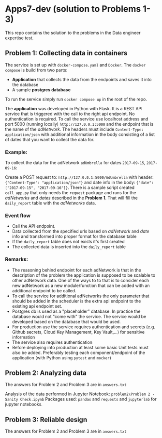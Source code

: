 # Apps7-dev (solution to Problems 1-3)
This repo contains the solution to the problems in the Data engineer expertise test.

## Problem 1: Collecting data in containers
The service is set up with `docker-compose.yaml` and `Docker`.
The `docker compose` is build from two parts:
- __Application__ that collects the data from the endpoints and saves it into the database
- A sample __postgres database__

To run the service simply run `docker compose up` in the root of the repo.

The __application__ was developed in Python with Flask. It is a REST API service that is triggered with the call to the right api endpoint. No authentication is required.
To call the service use localhost address and port 5000 (running locally) `http://127.0.0.1:5000` and the endpoint that is the name of the _adNetwork_.
The headers must include `Content-Type: application/json` with additional information in the body consisting of a list of dates that you want to collect the data for.

### Example:
To collect the data for the adNetwork `adUmbrella` for dates `2017-09-15`, `2017-09-16`:

Create a POST request to: `http://127.0.0.1:5000/AdUmbrella` with header: `{"Content-Type": "application/json"}` and date info in the body: `{"date": ["2017-09-15", "2017-09-16"]}`.
There is a sample script created `call_app.py` that only needs the `request` package and runs for the _adNetworks_ and _dates_ described in the __Problem 1__. That will fill the `daily_report` table with the _adNetworks_ data.

### Event flow
- Call the API endpoint.
- Data collected from the specified urls based on _adNetwork_ and _date_ info and transformed into proper format for the database table
- If the `daily_report` table does not exists it's first created
- The collected data is inserted into the `daily_report` table

### Remarks:
- The reasoning behind endpoint for each adNetwork is that in the description of the problem the application is supposed to be scalable to other adNetwork data. One of the ways to to that is to consider each new adNetwork as a new module/function that can be added with an additional endpoint to be called.
- To call the service for additional adNetworks the only parameter that should be added in the scheduler is the extra api endpoint to the existing api endpoint set.
- Postgres db is used as a "placeholder" database. In practice the database would not "come with" the service. The service would be developed based on the database that would be used.
- For production use the service requires authentication and secrets (e.g. Github secrets, Cloud Key Management, Key Vault,...) for sensitive information
- The service also requires authentication
- Before deploying into production at least some basic Unit tests must also be added. Preferably testing each component/endpoint of the application (with Python using `pytest` and `mocker`)

## Problem 2: Analyzing data
The answers for Problem 2 and Problem 3 are in `answers.txt`

Analysis of the data performed in Jupyter Notebook: `problem2\Problem 2 - Sanity Check.ipynb`
Packages used: `pandas` and `requests` and `jupyterlab` for jupyter notebooks.

## Problem 3: Reliable design
The answers for Problem 2 and Problem 3 are in `answers.txt`
